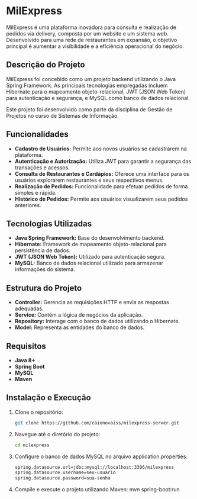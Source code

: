# MilExpress

MilExpress é uma plataforma inovadora para consulta e realização de pedidos via delivery, composta por um website e um sistema web. Desenvolvido para uma rede de restaurantes em expansão, o objetivo principal é aumentar a visibilidade e a eficiência operacional do negócio.

## Descrição do Projeto

MilExpress foi concebido como um projeto backend utilizando o Java Spring Framework. As principais tecnologias empregadas incluem Hibernate para o mapeamento objeto-relacional, JWT (JSON Web Token) para autenticação e segurança, e MySQL como banco de dados relacional.

Este projeto foi desenvolvido como parte da disciplina de Gestão de Projetos no curso de Sistemas de Informação.

## Funcionalidades

- **Cadastro de Usuários:** Permite aos novos usuários se cadastrarem na plataforma.
- **Autenticação e Autorização:** Utiliza JWT para garantir a segurança das transações e acessos.
- **Consulta de Restaurantes e Cardápios:** Oferece uma interface para os usuários explorarem restaurantes e seus respectivos menus.
- **Realização de Pedidos:** Funcionalidade para efetuar pedidos de forma simples e rápida.
- **Histórico de Pedidos:** Permite aos usuários visualizarem seus pedidos anteriores.

## Tecnologias Utilizadas

- **Java Spring Framework:** Base do desenvolvimento backend.
- **Hibernate:** Framework de mapeamento objeto-relacional para persistência de dados.
- **JWT (JSON Web Token):** Utilizado para autenticação segura.
- **MySQL:** Banco de dados relacional utilizado para armazenar informações do sistema.

## Estrutura do Projeto

- **Controller:** Gerencia as requisições HTTP e envia as respostas adequadas.
- **Service:** Contém a lógica de negócios da aplicação.
- **Repository:** Interage com o banco de dados utilizando o Hibernate.
- **Model:** Representa as entidades do banco de dados.

## Requisitos

- **Java 8+**
- **Spring Boot**
- **MySQL**
- **Maven**

## Instalação e Execução

1. Clone o repositório:
   ```bash
   git clone https://github.com/caionovaiss/milexpress-server.git
2. Navegue até o diretório do projeto:
   ```bash
   cd milexpress
3. Configure o banco de dados MySQL no arquivo application.properties:
   ```bash
   spring.datasource.url=jdbc:mysql://localhost:3306/milexpress
   spring.datasource.username=seu-usuario
   spring.datasource.password=sua-senha
4. Compile e execute o projeto utilizando Maven:
   mvn spring-boot:run
